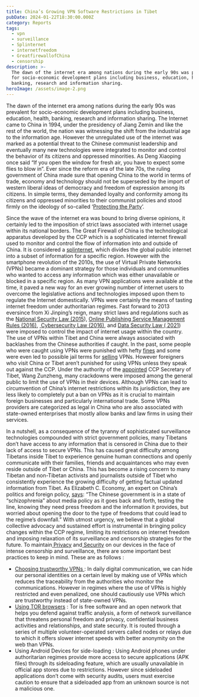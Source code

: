 ```yaml
---
title: China’s Growing VPN Software Restrictions in Tibet
pubDate: 2024-01-22T18:30:00.000Z
category: Reports
tags:
  - vpn
  - surveillance
  - Splinternet
  - internetfreedom
  - GreatfirewallofChina
  - censorship
description: >-
  The dawn of the internet era among nations during the early 90s was prevalent
  for socio-economic development plans including business, education, health,
  banking, research and information sharing.
heroImage: /assets/image-2.png
---
```


The dawn of the internet era among nations during the early 90s was prevalent for socio-economic development plans including business, education, health, banking, research and information sharing. The Internet came to China in 1994, under the presidency of Jiang Zemin and like the rest of the world, the nation was witnessing the shift from the industrial age to the information age. However the unregulated use of the internet was marked as a potential threat to the Chinese communist leadership and eventually many new technologies were integrated to monitor and control the behavior of its citizens and oppressed minorities. As Deng Xiaoping once said “If you open the window for fresh air, you have to expect some flies to blow in”. Ever since the reform era of the late 70s, the ruling government of China made sure that opening China to the world in terms of trade, economy and technology should not be superseded by the import of western liberal ideas of democracy and freedom of expression among its citizens. In simple terms, they demanded loyalty and conformity among its citizens and oppressed minorities to their communist policies and stood firmly on the ideology of so-called ‘[Protecting the Party](https://www.brookings.edu/articles/protect-the-party-chinas-growing-influence-in-the-developing-world/)’.  

Since the wave of the internet era was bound to bring diverse opinions, it certainly led to the imposition of strict laws associated with internet usage within its national borders. The Great Firewall of China is the technological apparatus developed by the CCP which is a sophisticated internet firewall used to monitor and control the flow of information into and outside of China. It is considered a [splinternet](https://www.verdict.co.uk/what-is-the-splinternet-and-why-does-it-matter/), which divides the global public internet into a subset of information for a specific region. However with the smartphone revolution of the 2010s, the use of Virtual Private Networks (VPNs) became a dominant strategy for those individuals and communities who wanted to access any information which was either unavailable or blocked in a specific region. As many VPN applications were available at the time, it paved a new way for an ever growing number of internet users to overcome the legislative actions and technologies imposed upon them to regulate the Internet domestically. VPNs were certainly the means of tasting internet freedom under authoritarian regimes. Fast forward to 2013 eversince from Xi Jinping’s reign, many strict laws and regulations such as the [National Security Law (2015](https://www.theguardian.com/world/2015/jul/01/china-national-security-law-internet-regulation-cyberspace-xi-jinping)), [Online Publishing Service Management Rules (2016)](https://digichina.stanford.edu/work/online-publishing-service-management-rules/), [ Cybersecurity Law (2016)](https://digichina.stanford.edu/work/translation-cybersecurity-law-of-the-peoples-republic-of-china-effective-june-1-2017/), and [Data Security Law ( 2021](https://www.china-briefing.com/news/a-close-reading-of-chinas-data-security-law-in-effect-sept-1-2021/)) were imposed to control the impact of internet usage within the country. The use of VPNs within Tibet and China were always associated with backlashes from the Chinese authorities if caught. In the past, some people who were caught using VPNs were punished with hefty [fines](https://coinnounce.com/fine-imposed-chinese-worker-vpn-usage/) and some were even led to possible jail terms for [selling](https://www.rfa.org/english/news/china/suspended-10112018145444.html) VPNs. However foreigners who visit China or Tibet aren’t punished for using VPNs unless they speak out against the CCP. Under the authority of the [appointed](https://savetibet.org/new-tibet-autonomous-region-secretary-must-remain-sanctioned/) CCP Secretary of Tibet, Wang Zunzheng, many crackdowns were imposed among the general public to limit the use of VPNs in their devices. Although VPNs can lead to circumvention of China’s internet restrictions within its jurisdiction, they are less likely to completely put a ban on VPNs as it is crucial to maintain foreign businesses and particularly international trade. Some VPNs providers are categorized as legal in China who are also associated with state-owned enterprises that mostly allow banks and law firms in using their services. 

In a nutshell, as a consequence of the tyranny of sophisticated surveillance technologies compounded with strict government policies, many Tibetans don’t have access to any information that is censored in China due to their lack of access to secure VPNs. This has caused great difficulty among Tibetans inside Tibet to experience genuine human connections and openly communicate with their families, friends and acquaintances who may even reside outside of Tibet or China. This has become a rising concern to many Tibetan and non-Tibetan activists and journalists outside of Tibet who consistently experience the growing difficulty of getting factual updated information from Tibet. As Elizabeth C. Economy, an expert on China’s politics and foreign policy, [says](https://www.cfr.org/backgrounder/media-censorship-china): “The Chinese government is in a state of “schizophrenia” about media policy as it goes back and forth, testing the line, knowing they need press freedom and the information it provides, but worried about opening the door to the type of freedoms that could lead to the regime’s downfall.” With utmost urgency, we believe that a global collective advocacy and sustained effort is instrumental in bringing policy changes within the CCP regime, limiting its restrictions on internet freedom and imposing relaxation of its surveillance and censorship strategies for the future. To maintain[ Privacy](https://learn.tibcert.org/knowledge-base/7-easy-steps-to-take-to-protect-your-data/) and[ Security](https://learn.tibcert.org/knowledge-base/why-mobile-security-is-important/) on our devices in the face of intense censorship and surveillance, there are some important best practices to keep in mind. These are as follows :

* [Choosing trustworthy VPNs ](https://learn.tibcert.org/knowledge-base/how-to-install-and-set-up-vpn/): In daily digital communication, we can hide our personal identities on a certain level by making use of VPNs which reduces the traceability from the authorities who monitor the communications. However in regimes where the use of VPNs is highly restricted and even penalized, one should cautiously use VPNs which are trustworthy instead of state-owned VPNs. 
* [Using TOR browsers](https://www.pandasecurity.com/en/mediacenter/tor-vs-vpn/) : Tor is free software and an open network that helps you defend against traffic analysis, a form of network surveillance that threatens personal freedom and privacy, confidential business activities and relationships, and state security. It is routed through a series of multiple volunteer-operated servers called nodes or relays due to which it offers slower internet speeds with better anonymity on the web than VPNs.
* Using Android Devices for side-loading : Using Android phones under authoritarian regimes provide more access to secure applications (APK files) through its sideloading feature, which are usually unavailable in official app stores due to restrictions. However since sideloaded applications don’t come with security audits, users must exercise caution to ensure that a sideloaded app from an unknown source is not a malicious one.
